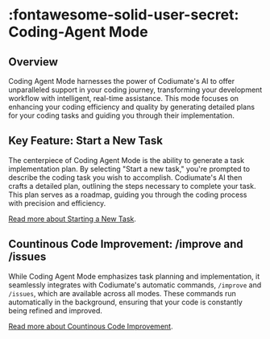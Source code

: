 # :fontawesome-solid-user-secret: Coding-Agent Mode

## Overview

Coding Agent Mode harnesses the power of Codiumate's AI to offer unparalleled support in your coding journey, transforming your development workflow with intelligent, real-time assistance. This mode focuses on enhancing your coding efficiency and quality by generating detailed plans for your coding tasks and guiding you through their implementation.

## Key Feature: Start a New Task

The centerpiece of Coding Agent Mode is the ability to generate a task implementation plan. By selecting "Start a new task," you're prompted to describe the coding task you wish to accomplish. Codiumate's AI then crafts a detailed plan, outlining the steps necessary to complete your task. This plan serves as a roadmap, guiding you through the coding process with precision and efficiency.

[Read more about Starting a New Task](../coding-agent.md#1-task-implementation-plan).

## Countinous Code Improvement: /improve and /issues

While Coding Agent Mode emphasizes task planning and implementation, it seamlessly integrates with Codiumate's automatic commands, `/improve` and `/issues`, which are available across all modes. These commands run automatically in the background, ensuring that your code is constantly being refined and improved.

[Read more about Countinous Code Improvement](../coding-agent.md#2-continuous-code-improvement).
